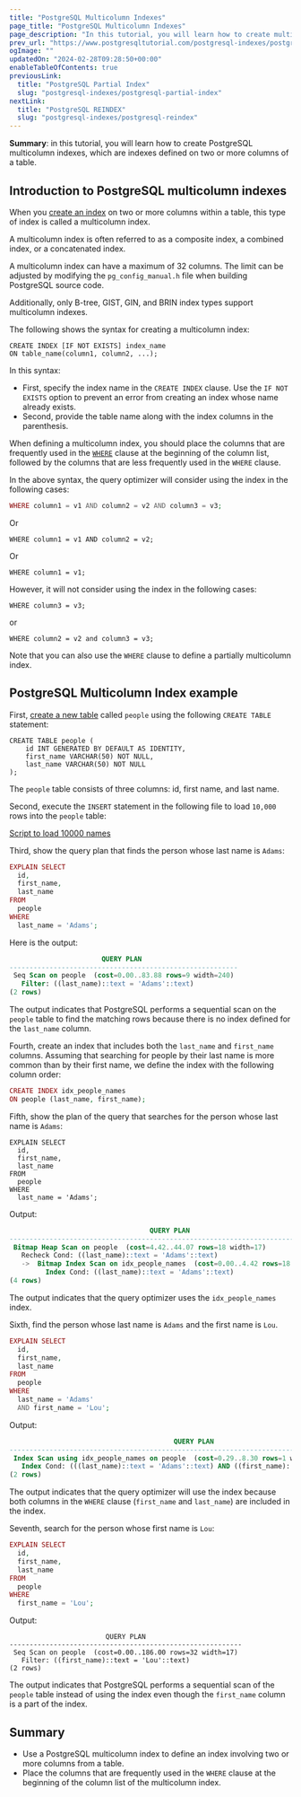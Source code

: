 ```yaml
---
title: "PostgreSQL Multicolumn Indexes"
page_title: "PostgreSQL Multicolumn Indexes"
page_description: "In this tutorial, you will learn how to create multicolumn indexes which are indexes defined on more than one column of a table."
prev_url: "https://www.postgresqltutorial.com/postgresql-indexes/postgresql-multicolumn-indexes/"
ogImage: ""
updatedOn: "2024-02-28T09:28:50+00:00"
enableTableOfContents: true
previousLink: 
  title: "PostgreSQL Partial Index"
  slug: "postgresql-indexes/postgresql-partial-index"
nextLink: 
  title: "PostgreSQL REINDEX"
  slug: "postgresql-indexes/postgresql-reindex"
---
```





**Summary**: in this tutorial, you will learn how to create PostgreSQL multicolumn indexes, which are indexes defined on two or more columns of a table.


## Introduction to PostgreSQL multicolumn indexes

When you [create an index](postgresql-create-index) on two or more columns within a table, this type of index is called a multicolumn index.

A multicolumn index is often referred to as a composite index, a combined index, or a concatenated index.

A multicolumn index can have a maximum of 32 columns. The limit can be adjusted by modifying the `pg_config_manual.h` file when building PostgreSQL source code.

Additionally, only B\-tree, GIST, GIN, and BRIN index types support multicolumn indexes.

The following shows the syntax for creating a multicolumn index:


```csssql
CREATE INDEX [IF NOT EXISTS] index_name
ON table_name(column1, column2, ...);
```
In this syntax:

* First, specify the index name in the `CREATE INDEX` clause. Use the `IF NOT EXISTS` option to prevent an error from creating an index whose name already exists.
* Second, provide the table name along with the index columns in the parenthesis.

When defining a multicolumn index, you should place the columns that are frequently used in the [`WHERE`](../postgresql-tutorial/postgresql-where) clause at the beginning of the column list, followed by the columns that are less frequently used in the `WHERE` clause.

In the above syntax, the query optimizer will consider using the index in the following cases:


```php
WHERE column1 = v1 AND column2 = v2 AND column3 = v3;
```
Or


```
WHERE column1 = v1 AND column2 = v2;
```
Or


```
WHERE column1 = v1;
```
However, it will not consider using the index in the following cases:


```
WHERE column3 = v3;
```
or


```
WHERE column2 = v2 and column3 = v3;    
```
Note that you can also use the `WHERE` clause to define a partially multicolumn index.


## PostgreSQL Multicolumn Index example

First, [create a new table](../postgresql-tutorial/postgresql-create-table) called `people` using the following `CREATE TABLE` statement:


```
CREATE TABLE people (
    id INT GENERATED BY DEFAULT AS IDENTITY,
    first_name VARCHAR(50) NOT NULL,
    last_name VARCHAR(50) NOT NULL
);
```
The `people` table consists of three columns: id, first name, and last name.

Second, execute the `INSERT` statement in the following file to load `10,000` rows into the `people` table:

[Script to load 10000 names](/postgresqltutorial/Script-to-load-10000-names.txt)

Third, show the query plan that finds the person whose last name is `Adams`:


```php
EXPLAIN SELECT 
  id, 
  first_name, 
  last_name 
FROM 
  people 
WHERE 
  last_name = 'Adams';
```
Here is the output:


```sql
                       QUERY PLAN
---------------------------------------------------------
 Seq Scan on people  (cost=0.00..83.88 rows=9 width=240)
   Filter: ((last_name)::text = 'Adams'::text)
(2 rows)
```
The output indicates that PostgreSQL performs a sequential scan on the `people` table to find the matching rows because there is no index defined for the `last_name` column.

Fourth, create an index that includes both the `last_name` and `first_name` columns. Assuming that searching for people by their last name is more common than by their first name, we define the index with the following column order:


```php
CREATE INDEX idx_people_names 
ON people (last_name, first_name);
```
Fifth, show the plan of the query that searches for the person whose last name is `Adams`:


```
EXPLAIN SELECT 
  id, 
  first_name, 
  last_name 
FROM 
  people 
WHERE 
  last_name = 'Adams';
```
Output:


```sql
                                   QUERY PLAN
--------------------------------------------------------------------------------
 Bitmap Heap Scan on people  (cost=4.42..44.07 rows=18 width=17)
   Recheck Cond: ((last_name)::text = 'Adams'::text)
   ->  Bitmap Index Scan on idx_people_names  (cost=0.00..4.42 rows=18 width=0)
         Index Cond: ((last_name)::text = 'Adams'::text)
(4 rows)
```
The output indicates that the query optimizer uses the `idx_people_names` index.

Sixth, find the person whose last name is `Adams` and the first name is `Lou`.


```php
EXPLAIN SELECT 
  id, 
  first_name, 
  last_name 
FROM 
  people 
WHERE 
  last_name = 'Adams' 
  AND first_name = 'Lou';
```
Output:


```sql
                                         QUERY PLAN
--------------------------------------------------------------------------------------------
 Index Scan using idx_people_names on people  (cost=0.29..8.30 rows=1 width=17)
   Index Cond: (((last_name)::text = 'Adams'::text) AND ((first_name)::text = 'Lou'::text))
(2 rows)
```
The output indicates that the query optimizer will use the index because both columns in the `WHERE` clause (`first_name` and `last_name`) are included in the index.

Seventh, search for the person whose first name is `Lou`:


```php
EXPLAIN SELECT 
  id, 
  first_name, 
  last_name 
FROM 
  people 
WHERE 
  first_name = 'Lou';
```
Output:


```
                        QUERY PLAN
----------------------------------------------------------
 Seq Scan on people  (cost=0.00..186.00 rows=32 width=17)
   Filter: ((first_name)::text = 'Lou'::text)
(2 rows)
```
The output indicates that PostgreSQL performs a sequential scan of the `people` table instead of using the index even though the `first_name` column is a part of the index.


## Summary

* Use a PostgreSQL multicolumn index to define an index involving two or more columns from a table.
* Place the columns that are frequently used in the `WHERE` clause at the beginning of the column list of the multicolumn index.

